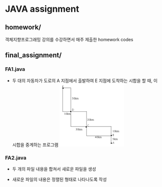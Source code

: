 # JAVA assignment

## homework/
객체지향프로그래밍 강의를 수강하면서 매주 제출한 homework codes
## final_assignment/
### FA1.java
+ 두 대의 자동차가 도로의 A 지점에서 출발하여 E 지점에 도착하는 시합을 할 때, 이 시합을 중계하는 프로그램
![Alt Text](./FA1.bmp)
### FA2.java
+ 두 개의 파일 내용을 합쳐서 새로운 파일을 생성
* 새로운 파일의 내용은 정렬된 형태로 나타나도록 작성 
